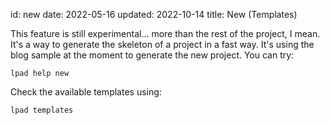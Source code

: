 id: new
date: 2022-05-16
updated: 2022-10-14
title: New (Templates)

This feature is still experimental... more than the rest of the project, I mean. It's a way to generate the skeleton of a project in a fast way. It's using the blog sample at the moment to generate the new project. You can try:

```
lpad help new
```

Check the available templates using:

```
lpad templates
```
